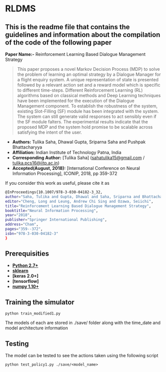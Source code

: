 # RLDMS

## This is the readme file that contains the guidelines and information about the compilation of the code of the following paper

**Paper Name:-** Reinforcement Learning Based Dialogue Management Strategy
>This paper proposes a novel Markov Decision Process (MDP) to solve the problem of learning an optimal strategy by a Dialogue Manager for a flight enquiry system. A unique representation of state is presented followed by a relevant action set and a reward model which is specific to different time-steps. Different Reinforcement Learning (RL) algorithms based on classical methods and Deep Learning techniques have been implemented for the execution of the Dialogue Management component. To establish the robustness of the system, existing Slot-Filling (SF) module has been integrated with the system. The system can still generate valid responses to act sensibly even if the SF module falters. The experimental results indicate that the proposed MDP and the system hold promise to be scalable across satisfying the intent of the user.

* **Authors:** Tulika Saha, Dhawal Gupta, Sriparna Saha and Pushpak Bhattacharyya
* **Affiliation:** Indian Institute of Technology Patna, India
* **Corresponding Author:** [Tulika Saha] (sahatulika15@gmail.com / tulika.pcs16@iitp.ac.in)
* **Accepted(August, 2018):**  [International Conference on Neural Information Processing], ICONIP, 2018, pp 359-372

If you consider this work as useful, please cite it as
```bash
@InProceedings{10.1007/978-3-030-04182-3_32,
author="Saha, Tulika and Gupta, Dhawal and Saha, Sriparna and Bhattacharyya, Pushpak",
editor="Cheng, Long and Leung, Andrew Chi Sing and Ozawa, Seiichi",
title="Reinforcement Learning Based Dialogue Management Strategy",
booktitle="Neural Information Processing",
year="2018",
publisher="Springer International Publishing",
address="Cham",
pages="359--372",
isbn="978-3-030-04182-3"
}
```

## Prerequisities
* **[Python 2.7+](https://www.python.org/downloads/release/python-2713/)**
* **[sklearn](https://scikit-learn.org/stable/install.html)**
* **[keras 2.0+]**
* **[tensorflow]**
* **[numpy 1.10+](https://pypi.org/project/numpy/)**

## Training the simulator

```
python train_modified1.py
```

The models of each are stored in ./save/ folder along with the time_date and model architecture information

## Testing

The model can be tested to see the actions taken using the following script

```
python test_policy1.py ./save/<model_name>
```


